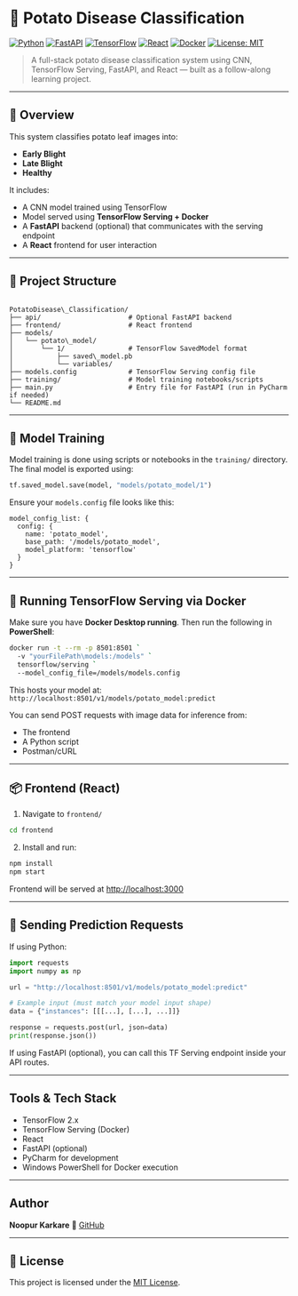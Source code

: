 
# 🥔 Potato Disease Classification

[![Python](https://img.shields.io/badge/Python-3.8+-blue?logo=python)](https://www.python.org/)
[![FastAPI](https://img.shields.io/badge/FastAPI-0.95+-green?logo=fastapi)](https://fastapi.tiangolo.com/)
[![TensorFlow](https://img.shields.io/badge/TensorFlow-2.x-orange?logo=tensorflow)](https://www.tensorflow.org/)
[![React](https://img.shields.io/badge/Frontend-React-blue?logo=react)](https://reactjs.org/)
[![Docker](https://img.shields.io/badge/Docker-enabled-blue?logo=docker)](https://www.docker.com/)
[![License: MIT](https://img.shields.io/badge/License-MIT-yellow.svg)](https://opensource.org/licenses/MIT)

> A full-stack potato disease classification system using CNN, TensorFlow Serving, FastAPI, and React — built as a follow-along learning project.

---

## 📌 Overview

This system classifies potato leaf images into:
- **Early Blight**
- **Late Blight**
- **Healthy**

It includes:
- A CNN model trained using TensorFlow
- Model served using **TensorFlow Serving + Docker**
- A **FastAPI** backend (optional) that communicates with the serving endpoint
- A **React** frontend for user interaction

---

## 📁 Project Structure

```

PotatoDisease\_Classification/
├── api/                      # Optional FastAPI backend
├── frontend/                 # React frontend
├── models/
│   └── potato\_model/
│       └── 1/                # TensorFlow SavedModel format
│           ├── saved\_model.pb
│           └── variables/
├── models.config             # TensorFlow Serving config file
├── training/                 # Model training notebooks/scripts
├── main.py                   # Entry file for FastAPI (run in PyCharm if needed)
└── README.md

````

---

## 🧠 Model Training

Model training is done using scripts or notebooks in the `training/` directory. The final model is exported using:

```python
tf.saved_model.save(model, "models/potato_model/1")
````

Ensure your `models.config` file looks like this:

```text
model_config_list: {
  config: {
    name: 'potato_model',
    base_path: '/models/potato_model',
    model_platform: 'tensorflow'
  }
}
```

---

## 🐳 Running TensorFlow Serving via Docker

Make sure you have **Docker Desktop running**. Then run the following in **PowerShell**:

```bash
docker run -t --rm -p 8501:8501 `
  -v "yourFilePath\models:/models" `
  tensorflow/serving `
  --model_config_file=/models/models.config
```

This hosts your model at:
`http://localhost:8501/v1/models/potato_model:predict`

You can send POST requests with image data for inference from:

* The frontend
* A Python script
* Postman/cURL

---

## 📦 Frontend (React)

1. Navigate to `frontend/`

```bash
cd frontend
```

2. Install and run:

```bash
npm install
npm start
```

Frontend will be served at [http://localhost:3000](http://localhost:3000)

---

## 📡 Sending Prediction Requests

If using Python:

```python
import requests
import numpy as np

url = "http://localhost:8501/v1/models/potato_model:predict"

# Example input (must match your model input shape)
data = {"instances": [[[...], [...], ...]]}

response = requests.post(url, json=data)
print(response.json())
```

If using FastAPI (optional), you can call this TF Serving endpoint inside your API routes.

---

##  Tools & Tech Stack

* TensorFlow 2.x
* TensorFlow Serving (Docker)
* React
* FastAPI (optional)
* PyCharm for development
* Windows PowerShell for Docker execution

---

## Author

**Noopur Karkare**
🔗 [GitHub](https://github.com/noopur1811)

---

## 🪪 License

This project is licensed under the [MIT License](https://opensource.org/licenses/MIT).


